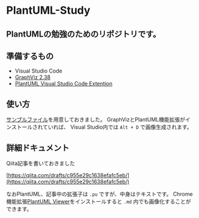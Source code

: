 # PlantUML-Study

## PlantUMLの勉強のためのリポジトリです。

## 準備するもの

* Visual Studio Code
* [GraphViz 2.38](https://www.graphviz.org/)
* [PlantUML Visual Studio Code Extention](https://marketplace.visualstudio.com/items?itemName=jebbs.plantuml)

## 使い方

[サンプルファイル](Class-Usecase.md)を用意しておきました。
GraphVizとPlantUML機能拡張がインストールされていれば、
Visual Studio内では `Alt + D` で画像生成されます。

## 詳細ドキュメント

Qiita記事を書いておきました

[https://qiita.com/drafts/c955e29c1638efafc5eb/](https://qiita.com/drafts/c955e29c1638efafc5eb/)

なおPlantUML、記事中の拡張子は `.pu` ですが、中身はテキストです。
Chrome機能拡張[PlantUML Viewer](https://chrome.google.com/webstore/detail/plantuml-viewer/legbfeljfbjgfifnkmpoajgpgejojooj?hl=en)をインストールすると `.md` 内でも画像化することができます。


